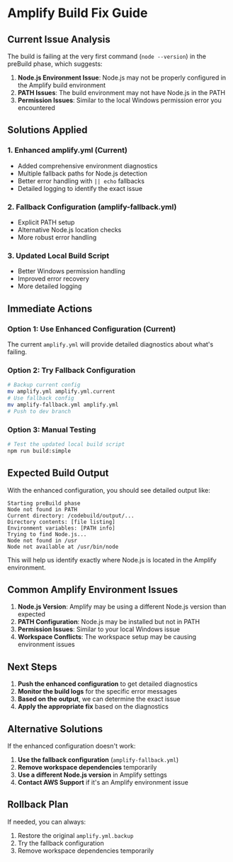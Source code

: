 # Amplify Build Fix Guide

## Current Issue Analysis

The build is failing at the very first command (`node --version`) in the preBuild phase, which suggests:

1. **Node.js Environment Issue**: Node.js may not be properly configured in the Amplify build environment
2. **PATH Issues**: The build environment may not have Node.js in the PATH
3. **Permission Issues**: Similar to the local Windows permission error you encountered

## Solutions Applied

### 1. Enhanced amplify.yml (Current)
- Added comprehensive environment diagnostics
- Multiple fallback paths for Node.js detection
- Better error handling with `|| echo` fallbacks
- Detailed logging to identify the exact issue

### 2. Fallback Configuration (amplify-fallback.yml)
- Explicit PATH setup
- Alternative Node.js location checks
- More robust error handling

### 3. Updated Local Build Script
- Better Windows permission handling
- Improved error recovery
- More detailed logging

## Immediate Actions

### Option 1: Use Enhanced Configuration (Current)
The current `amplify.yml` will provide detailed diagnostics about what's failing.

### Option 2: Try Fallback Configuration
```bash
# Backup current config
mv amplify.yml amplify.yml.current
# Use fallback config
mv amplify-fallback.yml amplify.yml
# Push to dev branch
```

### Option 3: Manual Testing
```bash
# Test the updated local build script
npm run build:simple
```

## Expected Build Output

With the enhanced configuration, you should see detailed output like:
```
Starting preBuild phase
Node not found in PATH
Current directory: /codebuild/output/...
Directory contents: [file listing]
Environment variables: [PATH info]
Trying to find Node.js...
Node not found in /usr
Node not available at /usr/bin/node
```

This will help us identify exactly where Node.js is located in the Amplify environment.

## Common Amplify Environment Issues

1. **Node.js Version**: Amplify may be using a different Node.js version than expected
2. **PATH Configuration**: Node.js may be installed but not in PATH
3. **Permission Issues**: Similar to your local Windows issue
4. **Workspace Conflicts**: The workspace setup may be causing environment issues

## Next Steps

1. **Push the enhanced configuration** to get detailed diagnostics
2. **Monitor the build logs** for the specific error messages
3. **Based on the output**, we can determine the exact issue
4. **Apply the appropriate fix** based on the diagnostics

## Alternative Solutions

If the enhanced configuration doesn't work:

1. **Use the fallback configuration** (`amplify-fallback.yml`)
2. **Remove workspace dependencies** temporarily
3. **Use a different Node.js version** in Amplify settings
4. **Contact AWS Support** if it's an Amplify environment issue

## Rollback Plan

If needed, you can always:
1. Restore the original `amplify.yml.backup`
2. Try the fallback configuration
3. Remove workspace dependencies temporarily 